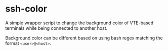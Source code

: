# ssh-color

A simple wrapper script to change the background color of VTE-based terminals
while being connected to another host.

Background color can be different based on using bash regex matching the format
`<user>@<host>`.
